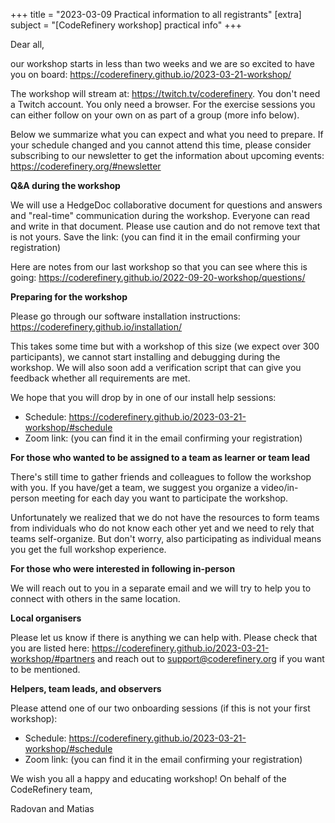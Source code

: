 +++
title = "2023-03-09 Practical information to all registrants"
[extra]
subject = "[CodeRefinery workshop] practical info"
+++

Dear all,

our workshop starts in less than two weeks and we are so excited to have you on board: https://coderefinery.github.io/2023-03-21-workshop/

The workshop will stream at: https://twitch.tv/coderefinery. You don't need a Twitch account. You only need a browser.
For the exercise sessions you can either follow on your own on as part of a group (more info below).

Below we summarize what you can expect and what you need to prepare. If your schedule changed and you cannot attend this time, please consider subscribing to our newsletter to get the information about upcoming events: https://coderefinery.org/#newsletter


**Q&A during the workshop**

We will use a HedgeDoc collaborative document for questions and answers and "real-time" communication during the workshop. Everyone can read and write in that document. Please use caution and do not remove text that is not yours.
Save the link: (you can find it in the email confirming your registration)

Here are notes from our last workshop so that you can see where this is going: https://coderefinery.github.io/2022-09-20-workshop/questions/


**Preparing for the workshop**

Please go through our software installation instructions: https://coderefinery.github.io/installation/

This takes some time but with a workshop of this size (we expect over 300 participants), we cannot start installing and debugging during the workshop. We will also soon add a verification script that can give you feedback whether all requirements are met.

We hope that you will drop by in one of our install help sessions:
- Schedule: https://coderefinery.github.io/2023-03-21-workshop/#schedule
- Zoom link: (you can find it in the email confirming your registration)


**For those who wanted to be assigned to a team as learner or team lead**

There's still time to gather friends and colleagues to follow the workshop with you. If you have/get a team, we suggest you organize a video/in-person meeting for each day you want to participate the workshop.

Unfortunately we realized that we do not have the resources to form teams from individuals who do not know each other yet and we need to rely that teams self-organize. But don't worry, also participating as individual means you get the full workshop experience.


**For those who were interested in following in-person**

We will reach out to you in a separate email and we will try to help you to connect with others in the same location.


**Local organisers**

Please let us know if there is anything we can help with. Please check that you are listed here: https://coderefinery.github.io/2023-03-21-workshop/#partners and reach out to support@coderefinery.org if you want to be mentioned.


**Helpers, team leads, and observers**

Please attend one of our two onboarding sessions (if this is not your first workshop):
- Schedule: https://coderefinery.github.io/2023-03-21-workshop/#schedule
- Zoom link: (you can find it in the email confirming your registration)


We wish you all a happy and educating workshop!
On behalf of the CodeRefinery team,

Radovan and Matias
